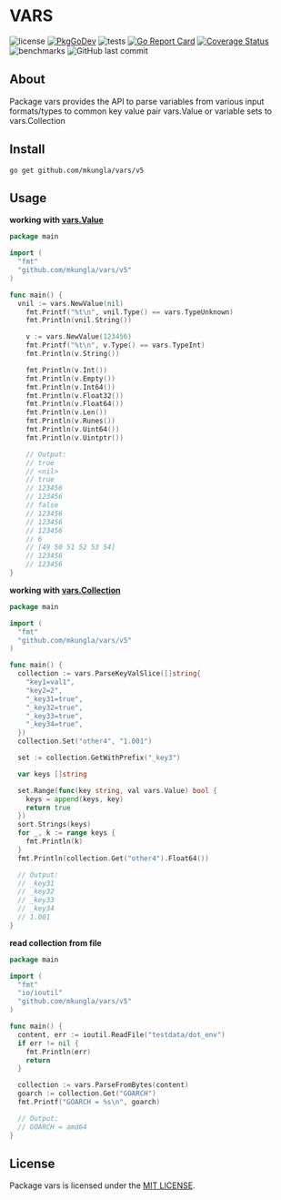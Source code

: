 # VARS

![license](https://img.shields.io/github/license/mkungla/vars) [![PkgGoDev](https://pkg.go.dev/badge/github.com/mkungla/vars/v5)](https://pkg.go.dev/github.com/mkungla/vars/v5) ![tests](https://github.com/mkungla/vars/workflows/tests/badge.svg) [![Go Report Card](https://goreportcard.com/badge/github.com/mkungla/vars)](https://goreportcard.com/report/github.com/mkungla/vars) [![Coverage Status](https://coveralls.io/repos/github/mkungla/vars/badge.svg?branch=main)](https://coveralls.io/github/mkungla/vars?branch=main)  ![benchmarks](https://github.com/mkungla/vars/workflows/benchmarks/badge.svg) ![GitHub last commit](https://img.shields.io/github/last-commit/mkungla/vars)

## About
Package vars provides the API to parse variables from various input formats/types to common key value pair vars.Value or variable sets to vars.Collection


## Install

```
go get github.com/mkungla/vars/v5
```

## Usage

**working with [vars.Value](https://pkg.go.dev/github.com/mkungla/vars/v5#Value)**

```go
package main

import (
  "fmt"
  "github.com/mkungla/vars/v5"
)

func main() {
  vnil := vars.NewValue(nil)
	fmt.Printf("%t\n", vnil.Type() == vars.TypeUnknown)
	fmt.Println(vnil.String())

	v := vars.NewValue(123456)
	fmt.Printf("%t\n", v.Type() == vars.TypeInt)
	fmt.Println(v.String())

	fmt.Println(v.Int())
	fmt.Println(v.Empty())
	fmt.Println(v.Int64())
	fmt.Println(v.Float32())
	fmt.Println(v.Float64())
	fmt.Println(v.Len())
	fmt.Println(v.Runes())
	fmt.Println(v.Uint64())
	fmt.Println(v.Uintptr())

	// Output:
	// true
	// <nil>
	// true
	// 123456
	// 123456
	// false
	// 123456
	// 123456
	// 123456
	// 6
	// [49 50 51 52 53 54]
	// 123456
	// 123456
}
```

**working with [vars.Collection](https://pkg.go.dev/github.com/mkungla/vars/v5#Collection)**

```go
package main

import (
  "fmt"
  "github.com/mkungla/vars/v5"
)

func main() {
  collection := vars.ParseKeyValSlice([]string{
    "key1=val1",
    "key2=2",
    "_key31=true",
    "_key32=true",
    "_key33=true",
    "_key34=true",
  })
  collection.Set("other4", "1.001")

  set := collection.GetWithPrefix("_key3")

  var keys []string

  set.Range(func(key string, val vars.Value) bool {
    keys = append(keys, key)
    return true
  })
  sort.Strings(keys)
  for _, k := range keys {
    fmt.Println(k)
  }
  fmt.Println(collection.Get("other4").Float64())

  // Output:
  // _key31
  // _key32
  // _key33
  // _key34
  // 1.001
}
```

**read collection from file**

```go
package main

import (
  "fmt"
  "io/ioutil"
  "github.com/mkungla/vars/v5"
)

func main() {
  content, err := ioutil.ReadFile("testdata/dot_env")
  if err != nil {
    fmt.Println(err)
    return
  }

  collection := vars.ParseFromBytes(content)
  goarch := collection.Get("GOARCH")
  fmt.Printf("GOARCH = %s\n", goarch)

  // Output:
  // GOARCH = amd64
}
```

## License

Package vars is licensed under the [MIT LICENSE](./LICENSE).
